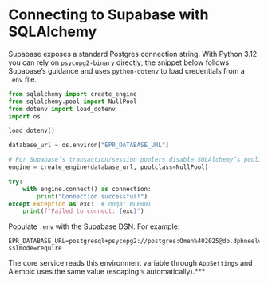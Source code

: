 # Connecting to Supabase with SQLAlchemy

Supabase exposes a standard Postgres connection string. With Python 3.12 you can rely on `psycopg2-binary` directly; the snippet below follows Supabase’s guidance and uses `python-dotenv` to load credentials from a `.env` file.

```python
from sqlalchemy import create_engine
from sqlalchemy.pool import NullPool
from dotenv import load_dotenv
import os

load_dotenv()

database_url = os.environ["EPR_DATABASE_URL"]

# For Supabase’s transaction/session poolers disable SQLAlchemy’s pooling:
engine = create_engine(database_url, poolclass=NullPool)

try:
    with engine.connect() as connection:
        print("Connection successful!")
except Exception as exc:  # noqa: BLE001
    print(f"Failed to connect: {exc}")
```

Populate `.env` with the Supabase DSN. For example:

```
EPR_DATABASE_URL=postgresql+psycopg2://postgres:Omen%402025@db.dphneelvofreiuchskcn.supabase.co:5432/postgres?sslmode=require
```

The core service reads this environment variable through `AppSettings` and Alembic uses the same value (escaping `%` automatically).***
